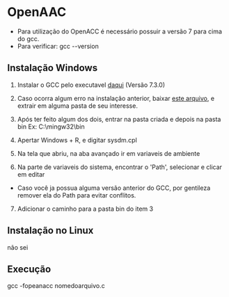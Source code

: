 # OpenAAC
- Para utilização do OpenACC é necessário possuir a versão 7 para cima do gcc.
- Para verificar: gcc --version

## Instalação Windows
  
  1) Instalar o GCC pelo executavel [daqui](https://sourceforge.net/projects/mingw-w64/) (Versão 7.3.0)

  2) Caso ocorra algum erro na instalação anterior, baixar [este arquivo](https://sourceforge.net/projects/mingw-w64/files/Toolchains%20targetting%20Win32/Personal%20Builds/mingw-builds/7.3.0/threads-posix/dwarf/), e extrair em alguma pasta de seu interesse. 

  3) Após ter feito algum dos dois, entrar na pasta criada e depois na pasta bin
  Ex: C:\mingw32\bin

  4) Apertar Windows + R, e digitar sysdm.cpl

  5) Na tela que abriu, na aba avançado ir em variaveis de ambiente

  6) Na parte de variaveis do sistema, encontrar o 'Path', selecionar e clicar em editar
  - Caso você ja possua alguma versão anterior do GCC, por gentileza remover ela do Path para evitar conflitos.

  7) Adicionar o caminho para a pasta bin do item 3


## Instalação no Linux

não sei


## Execução

gcc -fopeanacc nomedoarquivo.c
